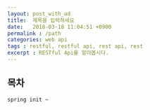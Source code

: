 ```yaml
---
layout: post_with_ad
title:  제목을 입력하세요
date:   2018-03-18 11:04:51 +0900
permalink : /path
categories: web api
tags : restful, restful api, rest api, rest
excerpt : RESTful Api를 알아봅시다.
---
```


## **목차**

``` sh
spring init ~
```
